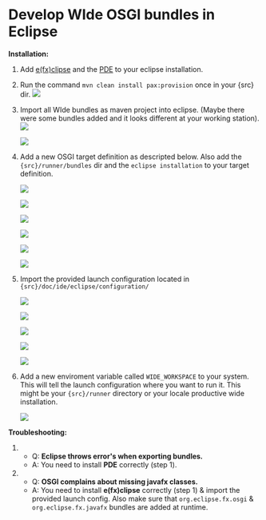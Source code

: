 Develop WIde OSGI bundles in Eclipse
========================================

**Installation:**

1. Add [e(fx)clipse](https://www.eclipse.org/efxclipse/install.html) and the [PDE](http://stackoverflow.com/questions/6177034/how-do-i-install-eclipse-pde) to your eclipse installation.

2. Run the command `mvn clean install pax:provision` once in your {src} dir.
	![](https://raw.githubusercontent.com/Naios/WIde/osgi_integration/doc/ide/eclipse/resources/000.png)

3. Import all WIde bundles as maven project into eclipse. (Maybe there were some bundles added and it looks different at your working station).
	![](https://raw.githubusercontent.com/Naios/WIde/osgi_integration/doc/ide/eclipse/resources/001.png)

	![](https://raw.githubusercontent.com/Naios/WIde/osgi_integration/doc/ide/eclipse/resources/002.png)

4. Add a new OSGI target definition as descripted below. Also add the `{src}/runner/bundles` dir and the `eclipse installation` to your target definition.

	![](https://raw.githubusercontent.com/Naios/WIde/osgi_integration/doc/ide/eclipse/resources/003.png)

	![](https://raw.githubusercontent.com/Naios/WIde/osgi_integration/doc/ide/eclipse/resources/004.png)

	![](https://raw.githubusercontent.com/Naios/WIde/osgi_integration/doc/ide/eclipse/resources/005.png)

	![](https://raw.githubusercontent.com/Naios/WIde/osgi_integration/doc/ide/eclipse/resources/006.png)

	![](https://raw.githubusercontent.com/Naios/WIde/osgi_integration/doc/ide/eclipse/resources/007.png)

	![](https://raw.githubusercontent.com/Naios/WIde/osgi_integration/doc/ide/eclipse/resources/008.png)

5. Import the provided launch configuration located in `{src}/doc/ide/eclipse/configuration/`

	![](https://raw.githubusercontent.com/Naios/WIde/osgi_integration/doc/ide/eclipse/resources/009.png)

	![](https://raw.githubusercontent.com/Naios/WIde/osgi_integration/doc/ide/eclipse/resources/010.png)

	![](https://raw.githubusercontent.com/Naios/WIde/osgi_integration/doc/ide/eclipse/resources/011.png)

	![](https://raw.githubusercontent.com/Naios/WIde/osgi_integration/doc/ide/eclipse/resources/012.png)

	![](https://raw.githubusercontent.com/Naios/WIde/osgi_integration/doc/ide/eclipse/resources/013.png)

6. Add a new enviroment variable called `WIDE_WORKSPACE` to your system. This will tell the launch configuration where you want to run it. This might be your `{src}/runner` directory or your locale productive wide installation.

	![](https://raw.githubusercontent.com/Naios/WIde/osgi_integration/doc/ide/eclipse/resources/014.png)

**Troubleshooting:**

1. 
	- Q: **Eclipse throws error's when exporting bundles.**
	- A: You need to install **PDE** correctly (step 1).

2. 
	- Q: **OSGI complains about missing javafx classes.**
	- A: You need to install **e(fx)clipse** correctly (step 1) & import the provided launch config. Also make sure that `org.eclipse.fx.osgi` & `org.eclipse.fx.javafx` bundles are added at runtime.
